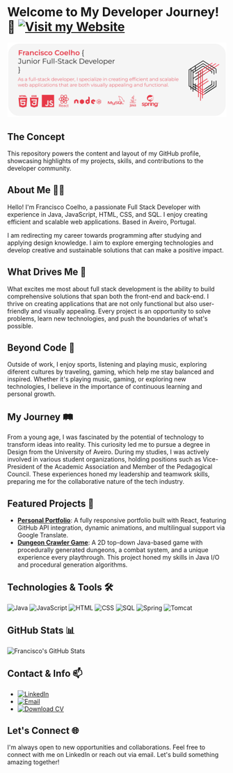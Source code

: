 # Welcome to My Developer Journey! 👋  [![Visit my Website](https://img.shields.io/badge/Visit%20my%20Website-E63946?style=for-the-badge&logo=none&logoColor=white)](https://coelhof12.github.io)

![Banner Image](https://raw.githubusercontent.com/coelhof12/coelhof12/refs/heads/main/Repo_Cover.jpg)

## The Concept

This repository powers the content and layout of my GitHub profile, showcasing highlights of my projects, skills, and contributions to the developer community.

## About Me 🧑‍💻

Hello! I'm Francisco Coelho, a passionate Full Stack Developer with experience in Java, JavaScript, HTML, CSS, and SQL. I enjoy creating efficient and scalable web applications. Based in Aveiro, Portugal.

I am redirecting my career towards programming after studying and applying design knowledge.
I aim to explore emerging technologies and develop creative and sustainable solutions that can make a positive impact.

## What Drives Me 🚀

What excites me most about full stack development is the ability to build comprehensive solutions that span both the front-end and back-end. I thrive on creating applications that are not only functional but also user-friendly and visually appealing. Every project is an opportunity to solve problems, learn new technologies, and push the boundaries of what's possible.

## Beyond Code 🌟

Outside of work, I enjoy sports, listening and playing music, exploring diferent cultures by traveling, gaming, which help me stay balanced and inspired. Whether it's playing music, gaming, or exploring new technologies, I believe in the importance of continuous learning and personal growth.

## My Journey 🛤️

From a young age, I was fascinated by the potential of technology to transform ideas into reality. This curiosity led me to pursue a degree in Design from the University of Aveiro. During my studies, I was actively involved in various student organizations, holding positions such as Vice-President of the Academic Association and Member of the Pedagogical Council. These experiences honed my leadership and teamwork skills, preparing me for the collaborative nature of the tech industry.

## Featured Projects 🎯

- **[Personal Portfolio](https://github.com/coelhof12/coelhof12.github.io)**: A fully responsive portfolio built with React, featuring GitHub API integration, dynamic animations, and multilingual support via Google Translate.
- **[Dungeon Crawler Game](https://github.com/coelhof12/dungeon_crawler_game)**: A 2D top-down Java-based game with procedurally generated dungeons, a combat system, and a unique experience every playthrough. This project honed my skills in Java I/O and procedural generation algorithms.

## Technologies & Tools 🛠

![Java](https://img.shields.io/badge/-Java-007396?style=flat&logo=java&logoColor=white)
![JavaScript](https://img.shields.io/badge/-JavaScript-F7DF1E?style=flat&logo=javascript&logoColor=black)
![HTML](https://img.shields.io/badge/-HTML5-E34F26?style=flat&logo=html5&logoColor=white)
![CSS](https://img.shields.io/badge/-CSS3-1572B6?style=flat&logo=css3)
![SQL](https://img.shields.io/badge/-SQL-4479A1?style=flat&logo=sql)
![Spring](https://img.shields.io/badge/-Spring-6DB33F?style=flat&logo=spring&logoColor=white)
![Tomcat](https://img.shields.io/badge/-Tomcat-F8DC75?style=flat&logo=apache-tomcat&logoColor=black)

## GitHub Stats 📊

![Francisco's GitHub Stats](https://github-readme-stats.vercel.app/api?username=coelhof12&show_icons=true&hide_border=true&bg_color=1D1D1D&title_color=E63946&text_color=F5F5F5&icon_color=E63946)

## Contact & Info 📫

- [![LinkedIn](https://img.shields.io/badge/LinkedIn-0A66C2?style=flat&logo=linkedin&logoColor=white)](https://www.linkedin.com/in/francisco-coelho1978/)
- [![Email](https://img.shields.io/badge/Email-D14836?style=flat&logo=gmail&logoColor=white)](mailto:coelho1@ua.pt)
- [![Download CV](https://img.shields.io/badge/Download%20CV-PDF-white)](https://drive.google.com/uc?export=download&id=19GMW5mok3E_EGEAoVokeK-QXunM_4rlX)


## Let's Connect 🌐

I'm always open to new opportunities and collaborations. Feel free to connect with me on LinkedIn or reach out via email. Let's build something amazing together!
